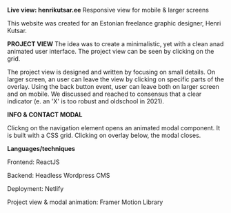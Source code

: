 **Live view: henrikutsar.ee**
Responsive view for mobile & larger screens

This website was created for an Estonian freelance graphic designer, Henri Kutsar.


**PROJECT VIEW**
The idea was to create a minimalistic, yet with a clean anad animated user interface. The project view can be seen by clicking on the grid.

The project view is designed and written by focusing on small details. On larger screen, an user can leave the view by clicking on specific parts of the overlay. 
Using the back button event, user can leave both on larger screen and on mobile. We discussed and reached to consensus that a clear indicator (e. an 'X' is too robust and oldschool in 2021).

**INFO & CONTACT MODAL**

Clickng on the navigation element opens an animated modal component. It is built with a CSS grid. 
Clicking on overlay below, the modal closes.

**Languages/techniques**

Frontend: ReactJS

Backend: Headless Wordpress CMS

Deployment: Netlify

Project view & modal animation: Framer Motion Library
